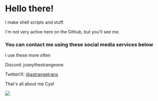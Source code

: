 # Hello there!
I make shell scripts and stuff.

I'm not very active here on the Github, but you'll see me.

### You can contact me using these social media services below
I use these more often

Discord: joseythestrangeone

Twitter/X: [@astrangetrans](https://twitter.com/astrangetrans)


That's all about me
Cya!



<img src=https://raw.githubusercontent.com/strangetheproot/practical-shell-files/main/assets/dance.gif>


